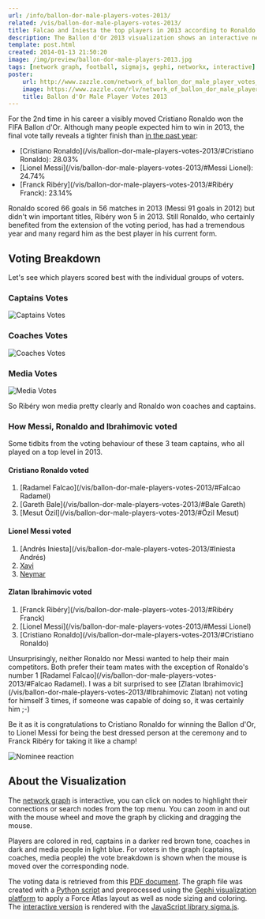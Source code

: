 ```yaml
---
url: /info/ballon-dor-male-players-votes-2013/
related: /vis/ballon-dor-male-players-votes-2013/
title: Falcao and Iniesta the top players in 2013 according to Ronaldo and Messi
description: The Ballon d'Or 2013 visualization shows an interactive network graph of voters and voted football players related based on votes cast for the male FIFA Ballon d'Or award in 2013.
template: post.html
created: 2014-01-13 21:50:20
image: /img/preview/ballon-dor-male-players-2013.jpg
tags: [network graph, football, sigmajs, gephi, networkx, interactive]
poster:
    url: http://www.zazzle.com/network_of_ballon_dor_male_player_votes_2013-228455213938688762?rf=238355915198956003&tc=xpdt
    image: https://www.zazzle.com/rlv/network_of_ballon_dor_male_player_votes_2013-r3413174277e848dcbc46d82fabba9097_b02_8byvr_325.jpg
    title: Ballon d'Or Male Player Votes 2013
---
```

For the 2nd time in his career a visibly moved Cristiano Ronaldo won the FIFA Ballon d'Or. Although many people expected him to win in 2013, the final vote tally reveals a tighter finish than [in the past year](/info/ballon-dor-votes-2012/):

- [Cristiano Ronaldo](/vis/ballon-dor-male-players-votes-2013/#Cristiano Ronaldo): 28.03%
- [Lionel Messi](/vis/ballon-dor-male-players-votes-2013/#Messi Lionel): 24.74%
- [Franck Ribéry](/vis/ballon-dor-male-players-votes-2013/#Ribéry Franck): 23.14%

Ronaldo scored 66 goals in 56 matches in 2013 (Messi 91 goals in 2012) but didn't win important titles, Ribéry won 5 in 2013. Still Ronaldo, who certainly benefited from the extension of the voting period, has had a tremendous year and many regard him as the best player in his current form.

## Voting Breakdown

Let's see which players scored best with the individual groups of voters.

### Captains Votes

![Captains Votes](http://i.imgur.com/QwiuyIH.png)

### Coaches Votes

![Coaches Votes](http://i.imgur.com/VHsclQH.png)

### Media Votes

![Media Votes](http://i.imgur.com/xnaU15V.png)

So Ribéry won media pretty clearly and Ronaldo won coaches and captains.

### How Messi, Ronaldo and Ibrahimovic voted

Some tidbits from the voting behaviour of these 3 team captains, who all played on a top level in 2013.

#### Cristiano Ronaldo voted

1. [Radamel Falcao](/vis/ballon-dor-male-players-votes-2013/#Falcao Radamel)
2. [Gareth Bale](/vis/ballon-dor-male-players-votes-2013/#Bale Gareth)
3. [Mesut Özil](/vis/ballon-dor-male-players-votes-2013/#Özil Mesut)

#### Lionel Messi voted

1. [Andrés Iniesta](/vis/ballon-dor-male-players-votes-2013/#Iniesta Andrés)
2. [Xavi](/vis/ballon-dor-male-players-votes-2013/#Xavi)
3. [Neymar](/vis/ballon-dor-male-players-votes-2013/#Neymar)

#### Zlatan Ibrahimovic voted

1. [Franck Ribéry](/vis/ballon-dor-male-players-votes-2013/#Ribéry Franck)
2. [Lionel Messi](/vis/ballon-dor-male-players-votes-2013/#Messi Lionel)
3. [Cristiano Ronaldo](/vis/ballon-dor-male-players-votes-2013/#Cristiano Ronaldo)

Unsurprisingly, neither Ronaldo nor Messi wanted to help their main competitors. Both prefer their team mates with the exception of Ronaldo's number 1 [Radamel Falcao](/vis/ballon-dor-male-players-votes-2013/#Falcao Radamel). I was a bit surprised to see [Zlatan Ibrahimovic](/vis/ballon-dor-male-players-votes-2013/#Ibrahimovic Zlatan) not voting for himself 3 times, if someone was capable of doing so, it was certainly him ;-)

Be it as it is congratulations to Cristiano Ronaldo for winning the Ballon d'Or, to Lionel Messi for being the best dressed person at the ceremony and to Franck Ribéry for taking it like a champ!

![Nominee reaction](http://i.imgur.com/1FguU6p.jpg)

## About the Visualization

The [network graph](/vis/ballon-dor-male-players-votes-2013/) is interactive, you can click on nodes to highlight their connections or search nodes from the top menu. You can zoom in and out with the mouse wheel and move the graph by clicking and dragging the mouse.

Players are colored in red, captains in a darker red brown tone, coaches in dark and media people in light blue. For voters in the graph (captains, coaches, media people) the vote breakdown is shown when the mouse is moved over the corresponding node.

The voting data is retrieved from this [PDF document](http://www.fifa.com/mm/document/ballond%27or/playeroftheyear%28men%29/02/26/02/68/fboaward_menplayer2013_neutral.pdf). The graph file was created with a [Python script](https://github.com/exploringdata/ballon-dor-votes-2013) and preprocessed using the [Gephi visualization platform](https://gephi.org/) to apply a Force Atlas layout as well as node sizing and coloring. The [interactive version](/vis/ballon-dor-male-players-votes-2013/) is rendered with the [JavaScript library sigma.js](http://sigmajs.org/).